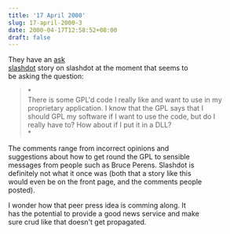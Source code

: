 ```yaml
---
title: '17 April 2000'
slug: 17-april-2000-3
date: 2000-04-17T12:58:52+08:00
draft: false
---
```


They have an [ask\
slashdot](http://slashdot.org/article.pl?sid=00/04/05/1118230&mode=thread)
story on slashdot at the moment that seems to\
be asking the question:

> *\
> There is some GPL\'d code I really like and want to use in my\
> proprietary application. I know that the GPL says that I\
> should GPL my software if I want to use the code, but do I\
> really have to? How about if I put it in a DLL?\
> *

The comments range from incorrect opinions and\
suggestions about how to get round the GPL to sensible\
messages from people such as Bruce Perens. Slashdot is\
definitely not what it once was (both that a story like this\
would even be on the front page, and the comments people\
posted).

I wonder how that peer press idea is comming along. It\
has the potential to provide a good news service and make\
sure crud like that doesn\'t get propagated.
